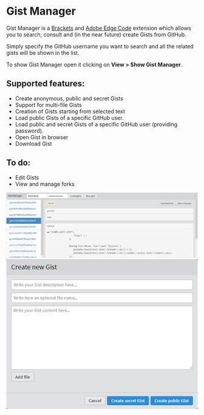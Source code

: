 # Gist Manager

Gist Manager is a [Brackets](https://github.com/adobe/brackets) and [Adobe Edge Code](http://html.adobe.com/edge/code/) extension which allows you to search, consult and (in the near future) create Gists from GitHub.

Simply specify the GitHub username you want to search and all the related gists will be shown in the list.

To show Gist Manager open it clicking on **View > Show Gist Manager**.

## Supported features:
- Create anonymous, public and secret Gists
- Support for multi-file Gists
- Creation of Gists starting from selected text
- Load public Gists of a specific GitHub user.
- Load public and secret Gists of a specific GitHub user (providing password).
- Open Gist in browser
- Download Gist

## To do:
- Edit Gists
- View and manage forks

![panel](/readmefiles/panel.jpg)  
![newgist](/readmefiles/newgist.jpg)
